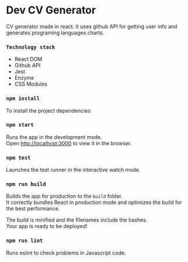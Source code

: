 # Dev CV Generator

CV generator made in react. It uses github API for getting user info and generates programing languages charts.

### `Technology stack`

- React DOM
- Github API
- Jest
- Enzyme
- CSS Modules

### `npm install`

To install the project dependencies

### `npm start`

Runs the app in the development mode.<br>
Open [http://localhost:3000](http://localhost:3000) to view it in the browser.

### `npm test`

Launches the test runner in the interactive watch mode.<br>

### `npm run build`

Builds the app for production to the `build` folder.<br>
It correctly bundles React in production mode and optimizes the build for the best performance.

The build is minified and the filenames include the hashes.<br>
Your app is ready to be deployed!

### `npm run lint`

Runs eslint to check problems in Javascript code.
